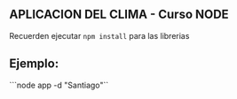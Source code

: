 ## APLICACION DEL CLIMA - Curso NODE

Recuerden ejecutar ```npm install``` para las librerias

## Ejemplo:
```node app -d "Santiago"``
